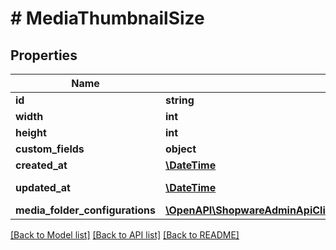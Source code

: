 # # MediaThumbnailSize

## Properties

Name | Type | Description | Notes
------------ | ------------- | ------------- | -------------
**id** | **string** |  | [optional]
**width** | **int** |  |
**height** | **int** |  |
**custom_fields** | **object** |  | [optional]
**created_at** | [**\DateTime**](\DateTime.md) |  | [readonly]
**updated_at** | [**\DateTime**](\DateTime.md) |  | [optional] [readonly]
**media_folder_configurations** | [**\OpenAPI\ShopwareAdminApiClient\Model\MediaFolderConfiguration[]**](MediaFolderConfiguration.md) |  | [optional]

[[Back to Model list]](../../README.md#models) [[Back to API list]](../../README.md#endpoints) [[Back to README]](../../README.md)
